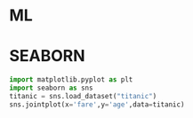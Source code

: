 # ML
# SEABORN 
```py
import matplotlib.pyplot as plt
import seaborn as sns
titanic = sns.load_dataset("titanic")
sns.jointplot(x='fare',y='age',data=titanic)
```
